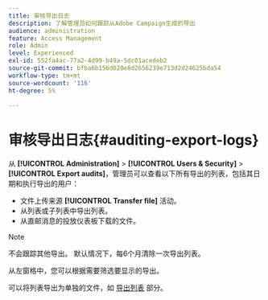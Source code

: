 ```yaml
---
title: 审核导出日志
description: 了解管理员如何跟踪从Adobe Campaign生成的导出
audience: administration
feature: Access Management
role: Admin
level: Experienced
exl-id: 552fa4ac-77a2-4d99-b49a-5dc01acedeb2
source-git-commit: bfba6b156d020e8d2656239e713d2d24625bda54
workflow-type: tm+mt
source-wordcount: '116'
ht-degree: 5%

---
```


# 审核导出日志{#auditing-export-logs}

从 **[!UICONTROL Administration]** > **[!UICONTROL Users & Security]** > **[!UICONTROL Export audits]**，管理员可以查看以下所有导出的列表，包括其日期和执行导出的用户：

* 文件上传来源 **[!UICONTROL Transfer file]** 活动。
* 从列表或子列表中导出列表。
* 从直邮消息的投放仪表板下载的文件。

>[!NOTE]
>
>不会跟踪其他导出。 默认情况下，每6个月清除一次导出列表。

从左窗格中，您可以根据需要筛选要显示的导出。

可以将列表导出为单独的文件，如 [导出列表](../../automating/using/exporting-lists.md) 部分。
